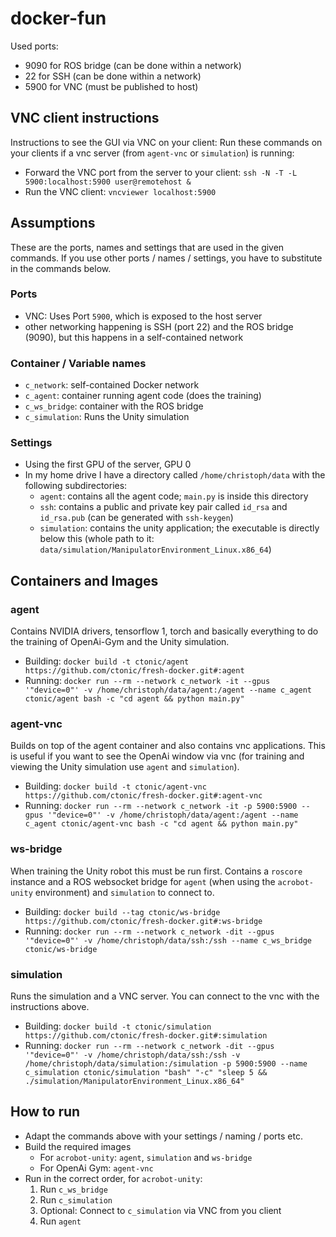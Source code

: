 # docker-fun

Used ports:
- 9090 for ROS bridge (can be done within a network)
- 22 for SSH (can be done within a network)
- 5900 for VNC (must be published to host)

## VNC client instructions
Instructions to see the GUI via VNC on your client:
Run these commands on your clients if a vnc server (from `agent-vnc` or `simulation`) is running:

- Forward the VNC port from the server to your client: `ssh -N -T -L 5900:localhost:5900 user@remotehost &`
- Run the VNC client: `vncviewer localhost:5900`

## Assumptions
These are the ports, names and settings that are used in the given commands.
If you use other ports / names / settings, you have to substitute in the commands below.

### Ports
- VNC: Uses Port `5900`, which is exposed to the host server
- other networking happening is SSH (port 22) and the ROS bridge (9090), but this happens in a self-contained network

### Container / Variable names
- `c_network`: self-contained Docker network
- `c_agent`: container running agent code (does the training)
- `c_ws_bridge`: container with the ROS bridge
- `c_simulation`: Runs the Unity simulation

### Settings
- Using the first GPU of the server, GPU 0
- In my home drive I have a directory called `/home/christoph/data` with the following subdirectories:
    - `agent`: contains all the agent code; `main.py` is inside this directory
    - `ssh`: contains a public and private key pair called `id_rsa` and `id_rsa.pub` (can be generated with `ssh-keygen`)
    - `simulation`: contains the unity application; the executable is directly below this (whole path to it: `data/simulation/ManipulatorEnvironment_Linux.x86_64`)

## Containers and Images
### agent
Contains NVIDIA drivers, tensorflow 1, torch and basically everything to do the training of OpenAi-Gym and the Unity simulation. 

- Building: `docker build -t ctonic/agent https://github.com/ctonic/fresh-docker.git#:agent`
- Running: `docker run --rm --network c_network -it --gpus '"device=0"' -v /home/christoph/data/agent:/agent --name c_agent ctonic/agent bash -c "cd agent && python main.py"`

### agent-vnc
Builds on top of the agent container and also contains vnc applications.
This is useful if you want to see the OpenAi window via vnc (for training and viewing the Unity simulation use `agent` and `simulation`).

- Building: `docker build -t ctonic/agent-vnc https://github.com/ctonic/fresh-docker.git#:agent-vnc`
- Running: `docker run --rm --network c_network -it -p 5900:5900 --gpus '"device=0"' -v /home/christoph/data/agent:/agent --name c_agent ctonic/agent-vnc bash -c "cd agent && python main.py"`

### ws-bridge
When training the Unity robot this must be run first.
Contains a `roscore` instance and a ROS websocket bridge for `agent` (when using the `acrobot-unity` environment) and `simulation` to connect to.

- Building: `docker build --tag ctonic/ws-bridge https://github.com/ctonic/fresh-docker.git#:ws-bridge`
- Running: `docker run --rm --network c_network -dit --gpus '"device=0"' -v /home/christoph/data/ssh:/ssh --name c_ws_bridge ctonic/ws-bridge`

### simulation
Runs the simulation and a VNC server. You can connect to the vnc with the instructions above.

- Building: `docker build -t ctonic/simulation https://github.com/ctonic/fresh-docker.git#:simulation`
- Running: `docker run --rm --network c_network -dit --gpus '"device=0"' -v /home/christoph/data/ssh:/ssh -v /home/christoph/data/simulation:/simulation -p 5900:5900 --name c_simulation ctonic/simulation "bash" "-c" "sleep 5 && ./simulation/ManipulatorEnvironment_Linux.x86_64"`

## How to run

- Adapt the commands above with your settings / naming / ports etc.
- Build the required images
    - For `acrobot-unity`: `agent`, `simulation` and `ws-bridge`
    - For OpenAi Gym: `agent-vnc`
- Run in the correct order, for `acrobot-unity`:
    1. Run `c_ws_bridge`
    2. Run `c_simulation`
    3. Optional: Connect to `c_simulation` via VNC from you client
    4. Run `agent`